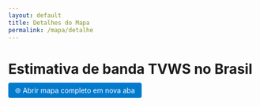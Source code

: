 ```yaml
---
layout: default
title: Detalhes do Mapa
permalink: /mapa/detalhe
---
```


# Estimativa de banda TVWS no Brasil

<div style="margin-bottom: 1em;">
  <a href="https://nic02.duckdns.org/brmap/" target="_blank" class="btn" style="padding: 0.5em 1em; background-color: #007acc; color: white; text-decoration: none; border-radius: 4px;">
    🌐 Abrir mapa completo em nova aba
  </a>
</div>

